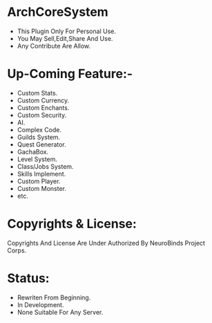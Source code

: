 # ArchCoreSystem

* This Plugin Only For Personal Use.
* You May Sell,Edit,Share And Use.
* Any Contribute Are Allow.

# Up-Coming Feature:-

- Custom Stats.
- Custom Currency.
- Custom Enchants.
- Custom Security.
- AI.
- Complex Code.
- Guilds System.
- Quest Generator.
- GachaBox.
- Level System.
- Class/Jobs System.
- Skills Implement.
- Custom Player.
- Custom Monster.
- etc.

# Copyrights & License:

Copyrights And License Are Under Authorized By NeuroBinds Project Corps.

# Status:

- Rewriten From Beginning.
- In Development.
- None Suitable For Any Server.
